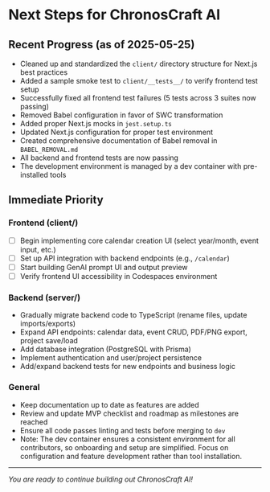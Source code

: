 # Next Steps for ChronosCraft AI

## Recent Progress (as of 2025-05-25)

- Cleaned up and standardized the `client/` directory structure for Next.js best practices
- Added a sample smoke test to `client/__tests__/` to verify frontend test setup
- Successfully fixed all frontend test failures (5 tests across 3 suites now passing)
- Removed Babel configuration in favor of SWC transformation
- Added proper Next.js mocks in `jest.setup.ts`
- Updated Next.js configuration for proper test environment
- Created comprehensive documentation of Babel removal in `BABEL_REMOVAL.md`
- All backend and frontend tests are now passing
- The development environment is managed by a dev container with pre-installed tools

## Immediate Priority

### Frontend (client/)

- [ ] Begin implementing core calendar creation UI (select year/month, event input, etc.)
- [ ] Set up API integration with backend endpoints (e.g., `/calendar`)
- [ ] Start building GenAI prompt UI and output preview
- [ ] Verify frontend UI accessibility in Codespaces environment

### Backend (server/)

- Gradually migrate backend code to TypeScript (rename files, update imports/exports)
- Expand API endpoints: calendar data, event CRUD, PDF/PNG export, project save/load
- Add database integration (PostgreSQL with Prisma)
- Implement authentication and user/project persistence
- Add/expand backend tests for new endpoints and business logic

### General

- Keep documentation up to date as features are added
- Review and update MVP checklist and roadmap as milestones are reached
- Ensure all code passes linting and tests before merging to `dev`
- Note: The dev container ensures a consistent environment for all contributors, so onboarding and setup are simplified. Focus on configuration and feature development rather than tool installation.

---

_You are ready to continue building out ChronosCraft AI!_
